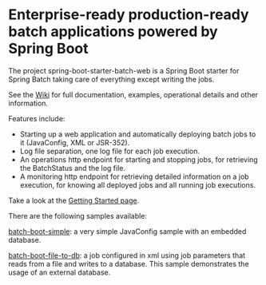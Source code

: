 Enterprise-ready production-ready batch applications powered by Spring Boot
=============================
The project spring-boot-starter-batch-web is a Spring Boot starter for Spring Batch taking care of everything except writing the jobs. 

See the [Wiki](https://github.com/codecentric/spring-boot-starter-batch-web/wiki/) for full documentation, examples, operational details and other information.

Features include:

* Starting up a web application and automatically deploying batch jobs to it (JavaConfig, XML or JSR-352).
* Log file separation, one log file for each job execution.
* An operations http endpoint for starting and stopping jobs, for retrieving the BatchStatus and the log file.
* A monitoring http endpoint for retrieving detailed information on a job execution, for knowing all deployed jobs and all running job executions.

Take a look at the [Getting Started page](https://github.com/codecentric/spring-boot-starter-batch-web/wiki/Getting-Started). 

There are the following samples available:

[batch-boot-simple](https://github.com/codecentric/spring-samples/tree/master/batch-boot-simple): a very simple JavaConfig sample with an embedded database.

[batch-boot-file-to-db](https://github.com/codecentric/spring-samples/tree/master/batch-boot-file-to-db): a job configured in xml using job parameters that reads from a file and writes to a database. This sample demonstrates the usage of an external database.
